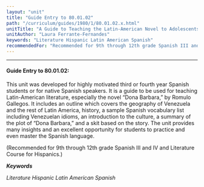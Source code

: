 ```yaml
---
layout: "unit"
title: "Guide Entry to 80.01.02"
path: "/curriculum/guides/1980/1/80.01.02.x.html"
unitTitle: "A Guide to Teaching the Latin-American Novel to Adolescents"
unitAuthor: "Laura Ferrante-Fernandes"
keywords: "Literature Hispanic Latin American Spanish"
recommendedFor: "Recommended for 9th through 12th grade Spanish III and IV and Literature Course for Hispanics."
---
```

<body>
<hr/>
<h4>
Guide Entry to 80.01.02:
</h4>
This unit was developed for highly motivated third or fourth year Spanish students or for native Spanish speakers.  It is a guide to be used for teaching Latin-American literature, especially the novel “Dona Barbara,” by Romulo Gallegos.  It includes an outline which covers the geography of Venezuela and the rest of Latin America, history, a sample Spanish vocabulary list including Venezuelan idioms, an introduction to the culture, a summary of the plot of “Dona Barbara,” and a skit based on the story.  The unit provides many insights and an excellent opportunity for students to practice and even master the Spanish language.
<p>
(Recommended for 9th through 12th grade Spanish III and IV and Literature Course for Hispanics.)
</p>
<p>
<b>
<i>
Keywords
</i>
</b>
<br/>
</p>
<p>
<i>
Literature Hispanic Latin American Spanish
</i>
</p>
</body>